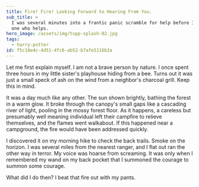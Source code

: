 ```yaml
---
title: Fire! Fire! Looking Forward to Hearing From You.
sub_title: >
  I was several minutes into a frantic panic scramble for help before I remember that I, Niles, am the
  one who helps.
hero_image: /assets/img/tvpp-splash-02.jpg
tags:
  - harry-potter
id: f5c18e4c-4d51-4fc6-ab52-b7afe5116b3a
---
```

Let me first explain myself. I am not a brave person by nature. I once spent three hours in my little sister's playhouse hiding from a bee. Turns out it was just a small speck of ash on the wind from a neighbor's charcoal grill. Keep this in mind.

It was a day much like any other. The sun shown brightly, bathing the forest in a warm glow. It broke through the canopy's small gaps like a cascading river of light, pooling in the mossy forest floor. As it happens, a careless but presumably well meaning individual left their campfire to relieve themselves, and the flames went walkabout. If this happened near a campground, the fire would have been addressed quickly.

I discovered it on my morning hike to check the back trails. Smoke on the horizon. I was several miles from the nearest ranger, and I flat out ran the other way in terror. My voice was hoarse from screaming. It was only when I remembered my wand on my back pocket that I summoned the courage to summon some courage.

What did I do then? I beat that fire out with my pants.
